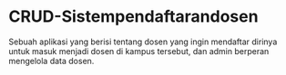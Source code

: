 # CRUD-Sistempendaftarandosen
Sebuah aplikasi yang berisi tentang dosen yang ingin mendaftar dirinya untuk masuk menjadi dosen di kampus tersebut, dan admin berperan mengelola data dosen.
